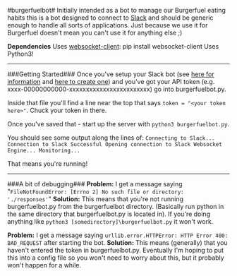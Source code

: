 #burgerfuelbot#
Initially intended as a bot to manage our Burgerfuel eating habits this is a bot designed to connect to [Slack](https://slack.com/) and should be generic enough to handle all sorts of applications. Just because we use it for Burgerfuel doesn't mean you can't use it for anything else ;)

**Dependencies**
Uses [websocket-client](https://pypi.python.org/pypi/websocket-client): pip install websocket-client
Uses Python3!


----------
###Getting Started###
Once you've setup your Slack bot (see [here for information](https://api.slack.com/bot-users) and [here to create one](https://my.slack.com/services/new/bot)) and you've got your API token (e.g. xxxx-00000000000-xxxxxxxxxxxxxxxxxxxxxxxx) go into burgerfuelbot.py.

Inside that file you'll find a line near the top that says `token = "<your token here>"`. Chuck your token in there.

Once you've saved that - start up the server with `python3 burgerfuelbot.py`.

You should see some output along the lines of:
`Connecting to Slack...
Connection to Slack Successful
Opening connection to Slack Websocket Engine...
Monitoring...`

That means you're running!

----------
###A bit of debugging###
**Problem:** I get a message saying "`FileNotFoundError: [Errno 2] No such file or directory: './responses'`"
**Solution:** This means that you're not running burgerfuelbot.py from the burgerfuelbot directory. (Basically run python in the same directory that burgerfuelbot.py is located in). If you're doing anything like `python3 [somedirectory]\burgerfuelbot.py` it won't work.

**Problem:** I get a message saying `urllib.error.HTTPError: HTTP Error 400: BAD_REQUEST` after starting the bot.
**Solution:** This means (generally) that you haven't entered the token in burgerfuelbot.py. Eventually I'm hoping to put this into a config file so you won't need to worry about this, but it probably won't happen for a while.


